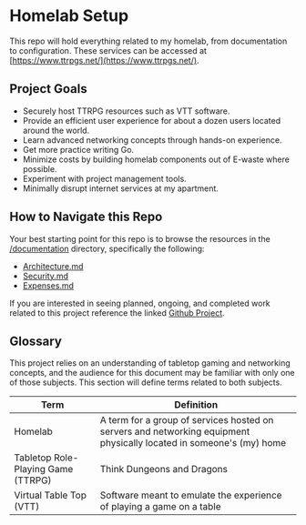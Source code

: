# Homelab Setup

This repo will hold everything related to my homelab, from documentation to configuration. These services can be accessed at [https://www.ttrpgs.net/](https://www.ttrpgs.net/).

## Project Goals

- Securely host TTRPG resources such as VTT software.
- Provide an efficient user experience for about a dozen users located around the world.
- Learn advanced networking concepts through hands-on experience.
- Get more practice writing Go.
- Minimize costs by building homelab components out of E-waste where possible.
- Experiment with project management tools.
- Minimally disrupt internet services at my apartment.

## How to Navigate this Repo

Your best starting point for this repo is to browse the resources in the [/documentation](/documentation/) directory, specifically the following:

- [Architecture.md](/documentation/Architecture.md)
- [Security.md](/documentation/Security.md)
- [Expenses.md](/documentation/Expenses.md)

If you are interested in seeing planned, ongoing, and completed work related to this project reference the linked [Github Project](https://github.com/users/ttrpg-4-me/projects/1/views/1).

## Glossary

This project relies on an understanding of tabletop gaming and networking concepts, and the audience for this document may be familiar with only one of those subjects. This section will define terms related to both subjects.

| Term                               | Definition                                                            |
|------------------------------------|-----------------------------------------------------------------------|
| Homelab                            | A term for a group of services hosted on servers and networking equipment physically located in someone's (my) home |
| Tabletop Role-Playing Game (TTRPG) | Think Dungeons and Dragons                                            |
| Virtual Table Top (VTT)            | Software meant to emulate the experience of playing a game on a table |
